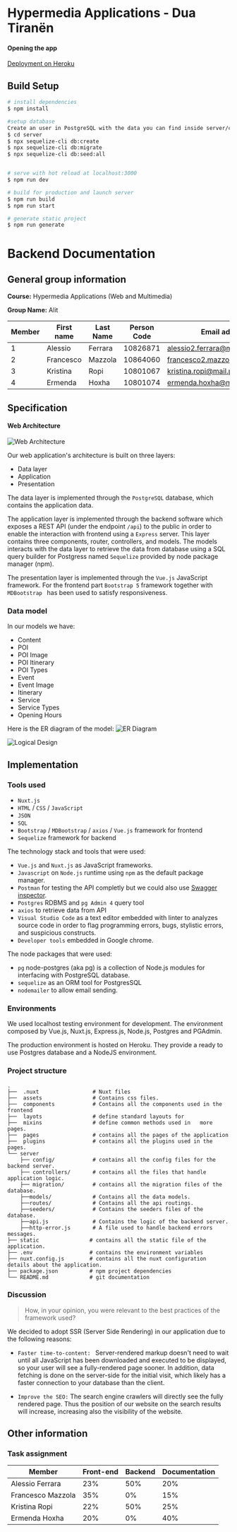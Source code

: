 # Hypermedia Applications - Dua Tiranën

#### Opening the app

[Deployment on Heroku](https://dua-tiranen.herokuapp.com/)

## Build Setup

```bash
# install dependencies
$ npm install

#setup database
Create an user in PostgreSQL with the data you can find inside server/config/config.json then run the following commands.
$ cd server
$ npx sequelize-cli db:create
$ npx sequelize-cli db:migrate
$ npx sequelize-cli db:seed:all


# serve with hot reload at localhost:3000
$ npm run dev

# build for production and launch server
$ npm run build
$ npm run start

# generate static project
$ npm run generate
```

# Backend Documentation

## General group information

**Course:** Hypermedia Applications (Web and Multimedia)

**Group Name:** Alit

| Member | First name | Last Name | Person Code | Email address                     |
| ------ | ---------- | --------- | ----------- | --------------------------------- |
| 1      | Alessio    | Ferrara   | 10826871    | alessio2.ferrara@mail.polimi.it   |
| 2      | Francesco  | Mazzola   | 10864060    | francesco2.mazzola@mail.polimi.it |
| 3      | Kristina   | Ropi      | 10801067    | kristina.ropi@mail.polimi.it |
| 4      | Ermenda    | Hoxha     | 10801074    | ermenda.hoxha@mail.polimi.it |

## Specification

#### Web Architecture

![Web Architecture](wa.jpg "Web Architecture")

Our web application's architecture is built on three layers:

<ul>
<li>Data layer</li>
<li>Application</li>
<li>Presentation</li>
</ul>

The data layer is implemented through the <code>PostgreSQL</code> database, which contains the application data.

The application layer is implemented through the backend software which exposes a REST API (under the endpoint <code>/api</code>) to the public in order to enable the interaction with frontend using a <code>Express</code> server. This layer contains three components, router, controllers, and models. The models interacts with the data layer to retrieve the data from database using a SQL query builder for Postgress named <code>Sequelize</code> provided by node package manager (npm).

The presentation layer is implemented through the <code>Vue.js</code> JavaScript framework. For the frontend part <code>Bootstrap 5</code> framework together with <code>MDBootstrap </code> has been used to satisfy responsiveness.

### Data model

In our models we have:

- Content
- POI
- POI Image
- POI Itinerary
- POI Types
- Event
- Event Image
- Itinerary
- Service
- Service Types
- Opening Hours

Here is the ER diagram of the model:
![ER Diagram](ER_schema.jpeg "ER Diagram")

![Logical Design](Logic_schema.jpeg "Logical Design")

## Implementation

### Tools used

- <code>Nuxt.js</code>
- <code>HTML</code> / <code>CSS</code> / <code>JavaScript</code>
- <code>JSON</code>
- <code>SQL</code>
- <code>Bootstrap</code> / <code>MDBootstrap</code> / <code>axios</code> / <code>Vue.js</code> framework for frontend
- <code>Sequelize</code> framework for backend

The technology stack and tools that were used:
 - <code>Vue.js</code> and <code>Nuxt.js</code> as JavaScript frameworks.
 - <code>Javascript</code> on <code>Node.js</code> runtime using <code>npm</code> as the default package manager.
 - <code>Postman</code> for testing the API completly but we could also use [Swagger inspector](https://inspector.swagger.io/).
 - <code>Postgres</code> RDBMS and <code>pg Admin 4</code> query tool
 - <code>axios</code> to retrieve data from API
 - <code>Visual Studio Code</code> as a text editor embedded with linter to analyzes source code in order to flag programming errors, bugs, stylistic errors, and suspicious constructs.
 - <code>Developer tools</code> embedded in Google chrome.


The node packages that were used:
  - <code>pg</code> node-postgres (aka pg) is a collection of Node.js modules for interfacing with PostgreSQL database.
  - <code>sequelize</code> as an ORM tool for PostgresSQL
  - <code>nodemailer</code> to allow email sending.


### Environments

We used localhost testing environment for development. The environment composed by Vue.js, Nuxt.js, Express.js, Node.js, Postgres and PGAdmin.

The production environment is hosted on Heroku. They provide a ready to use Postgres database and a NodeJS environment.

### Project structure

```
.
├──  .nuxt                 # Nuxt files
├──  assets                # Contains css files.
├──  components            # Contains all the components used in the frontend
├──  layots                # define standard layouts for 
├──  mixins                # define common methods used in   more pages.
├──  pages                 # contains all the pages of the application
├──  plugins               # contains all the plugins used in the pages.
└── server  
    ├── config/            # contains all the config files for the backend server.
    ├── controllers/       # contains all the files that handle application logic.
    ├── migration/         # contains all the migration files of the database.
    ├──models/             # Contains all the data models.
    ├──routes/             # Contains all the api routings.
    ├──seeders/            # Contains the seeders files of the database.
    ├──api.js              # Contains the logic of the backend server.
    ├──http-error.js       # A file used to handle backend errors messages.
├── static                # contains all the static file of the application.
├── .env                  # contains the environment variables
├── nuxt.config.js        # contains all the nuxt configuration details about the application.
├── package.json          # npm project dependencies
└── README.md             # git documentation
```

### Discussion

<blockquote>How, in your opinion, you were relevant to the best practices of the framework used?</blockquote>

We decided to adopt SSR (Server Side Rendering) in our application due to the following reasons:

- <code>Faster time-to-content: </code> 
Server-rendered markup doesn't need to wait until all JavaScript has been downloaded and executed to be displayed, so your user will see a fully-rendered page sooner. In addition, data fetching is done on the server-side for the initial visit, which likely has a faster connection to your database than the client.

- <code>Improve the SEO:</code>
The search engine crawlers will directly see the fully rendered page. Thus the position of our website on the search results will increase, increasing also the visibility of the website.

## Other information

### Task assignment

| Member                | Front-end | Backend | Documentation|
| --                    |--         |--       |--            |
| Alessio Ferrara       | 23%       | 50%     | 20%          |
| Francesco Mazzola     | 35%       | 0%      | 15%          |
| Kristina Ropi         | 22%       | 50%     | 25%          |
| Ermenda Hoxha         | 20%       | 0%      | 40%          |